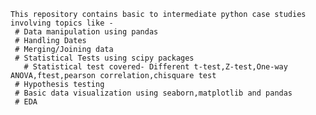     This repository contains basic to intermediate python case studies involving topics like -
     # Data manipulation using pandas
     # Handling Dates
     # Merging/Joining data
     # Statistical Tests using scipy packages 
       # Statistical test covered- Different t-test,Z-test,One-way ANOVA,ftest,pearson correlation,chisquare test
     # Hypothesis testing
     # Basic data visualization using seaborn,matplotlib and pandas
     # EDA
